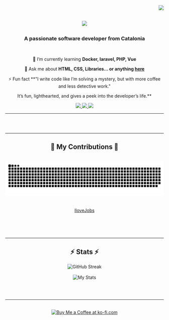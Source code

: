 <img align="right" src="https://visitor-badge.laobi.icu/badge?page_id=salesp07.salesp07" />

<h1 align="center">
    <img src="https://readme-typing-svg.herokuapp.com/?font=Righteous&size=35&center=true&vCenter=true&width=500&height=70&duration=4000&lines=Hi+There!+👋;+I'm+JavaScript+Adri!;" />
</h1>

<h3 align="center">A passionate software developer from Catalonia</h3>

<br/>

<div align="center">
 
 🌱 I’m currently learning **Docker, laravel, PHP, Vue**

💬 Ask me about **HTML, CSS, Libraries... or anything [here](https://github.com/JavaScriptAdri/JavaScriptAdri)**

⚡ Fun fact **"I write code like I’m solving a mystery, but with more coffee and less detective work."

It’s fun, lighthearted, and gives a peek into the developer’s life.**

 </div>
 
<div align="center"> 
  <a href="mailto:adriamontes1@gmail.com">
    <img src="https://img.shields.io/badge/Gmail-333333?style=for-the-badge&logo=gmail&logoColor=red" />
  </a>
  <a href="https://linkedin.com/in/adrià-montes-hostench" target="_blank">
    <img src="https://img.shields.io/badge/LinkedIn-0077B5?style=for-the-badge&logo=linkedin&logoColor=white" target="_blank" />
  </a>
  <a href="https://JavaScriptAdri.github.io" target="_blank">
     <img src="https://img.shields.io/badge/Portfolio-FF5722?style=for-the-badge&logo=todoist&logoColor=white" target="_blank" /> <!-- sqlite, safari, google-chrome are other good icon options -->
  </a>
</div>

 <hr/>
 
<br/>


<br/>
<hr/>

<div align="center">
  <h2>🐍 My Contributions 🐍</h2>
    
  <br>
  <img alt="snake eating my contributions" src="https://raw.githubusercontent.com/salesp07/salesp07/output/github-contribution-grid-snake.svg" />
<br/><br/><br/>
  <a href="https://github.com/ABP-2n-DAW-24-25/5-ILOVEJOBS" target="_blank">IloveJobs</a></h2>
<p align="center">
  <br/><br/><br/>
</div>

<hr/>

<h2 align="center">⚡ Stats ⚡</h2>
<div align="center">
<img src="https://github-readme-streak-stats.herokuapp.com/?user=JavaScriptAdri&theme=dark" alt="GitHub Streak">
  <br><br>
  <img src="https://github-readme-stats.vercel.app/api?username=JavaScriptAdri&show_icons=true&theme=dark" alt="My Stats">
</div>

<br/><br/>

<hr/>

<br/>

<div align="center">
<a href='https://ko-fi.com/javascriptadri' target='_blank'><img height='64' style='border:0px;height:64px;' src='https://storage.ko-fi.com/cdn/kofi1.png?v=3' border='0' alt='Buy Me a Coffee at ko-fi.com' /></a>
</div>

<br/>
